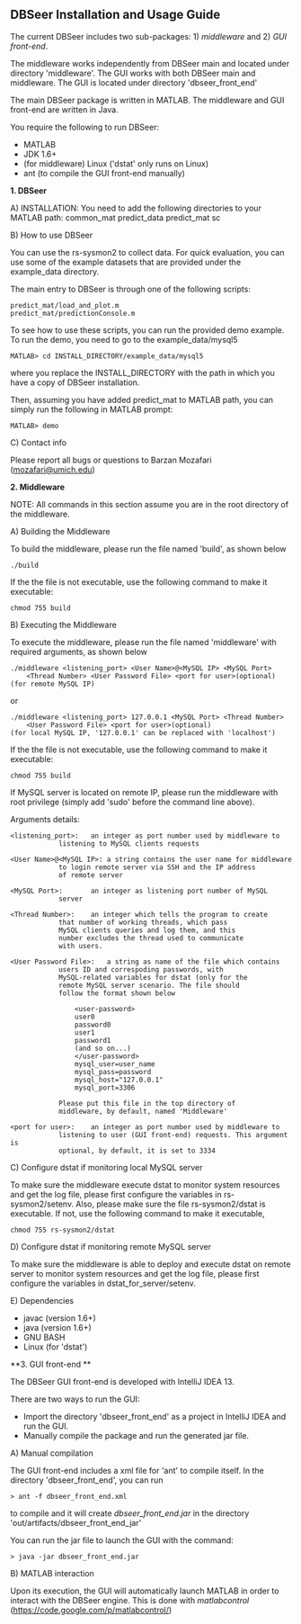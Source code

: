 DBSeer Installation and Usage Guide
---

The current DBSeer includes two sub-packages: 1) *middleware* and 2) *GUI front-end*.

The middleware works independently from DBSeer main and located under directory 'middleware'. The GUI works with both DBSeer main and middleware. The GUI is located under directory 'dbseer_front_end'

The main DBSeer package is written in MATLAB. The middleware and GUI front-end are written in Java.

You require the following to run DBSeer:

* MATLAB
* JDK 1.6+
* (for middleware) Linux ('dstat' only runs on Linux)
* ant (to compile the GUI front-end manually)

**1. DBSeer**

A) INSTALLATION: You need to add the following directories to your MATLAB path: common_mat predict_data predict_mat sc

B) How to use DBSeer

You can use the rs-sysmon2 to collect data. For quick evaluation, you can use some of the example datasets that are provided under the example_data directory.

The main entry to DBSeer is through one of the following scripts:

	predict_mat/load_and_plot.m
	predict_mat/predictionConsole.m

To see how to use these scripts, you can run the provided demo example.
To run the demo, you need to go to the example_data/mysql5
	
	MATLAB> cd INSTALL_DIRECTORY/example_data/mysql5

where you replace the INSTALL_DIRECTORY with the path in which you have a copy of DBSeer installation.

Then, assuming you have added predict_mat to MATLAB path, you can simply run the following in MATLAB prompt:
	
	MATLAB> demo

C) Contact info

Please report all bugs or questions to Barzan Mozafari (<mozafari@umich.edu>)

**2. Middleware**

NOTE: All commands in this section assume you are in the root directory of the middleware. 

A) Building the Middleware

To build the middleware, please run the file named 'build', as shown below

	./build

If the the file is not executable, use the following command to make it
executable:

	chmod 755 build
	
B) Executing the Middleware

To execute the middleware, please run the file named 'middleware' with required
arguments, as shown below

	./middleware <listening_port> <User Name>@<MySQL IP> <MySQL Port>
		<Thread Number> <User Password File> <port for user>(optional)
	(for remote MySQL IP)

or

	./middleware <listening_port> 127.0.0.1 <MySQL Port> <Thread Number>
		<User Password File> <port for user>(optional)
	(for local MySQL IP, '127.0.0.1' can be replaced with 'localhost')

If the the file is not executable, use the following command to make it
executable:

	chmod 755 build

If MySQL server is located on remote IP, please run the middleware with root
privilege (simply add 'sudo' before the command line above).

Arguments details:

	<listening_port>:	an integer as port number used by middleware to
				listening to MySQL clients requests

	<User Name>@<MySQL IP>:	a string contains the user name for middleware
				to login remote server via SSH and the IP address
				of remote server

	<MySQL Port>:		an integer as listening port number of MySQL
				server

	<Thread Number>:	an integer which tells the program to create
				that number of working threads, which pass
				MySQL clients queries and log them, and this
				number excludes the thread used to communicate
				with users.

	<User Password File>:	a string as name of the file which contains
				users ID and correspoding passwords, with
				MySQL-related variables for dstat (only for the
				remote MySQL server scenario. The file should
				follow the format shown below

					<user-password>
					user0
					password0
					user1
					password1
					(and so on...)
					</user-password>
					mysql_user=user_name
					mysql_pass=password
					mysql_host="127.0.0.1"
					mysql_port=3306

				Please put this file in the top directory of
				middleware, by default, named 'Middleware'

	<port for user>:	an integer as port number used by middleware to
				listening to user (GUI front-end) requests. This argument is
				optional, by default, it is set to 3334

C) Configure dstat if monitoring local MySQL server

To make sure the middleware execute dstat to monitor system resources and get
the log file, please first configure the variables in rs-sysmon2/setenv. Also,
please make sure the file rs-sysmon2/dstat is executable. If not, use the
following command to make it executable,

	chmod 755 rs-sysmon2/dstat

D) Configure dstat if monitoring remote MySQL server

To make sure the middleware is able to deploy and execute dstat on remote server
to monitor system resources and get the log file, please first configure the
variables in dstat_for_server/setenv.

E) Dependencies

* javac (version 1.6+)
* java (version 1.6+)
* GNU BASH
* Linux (for 'dstat')

**3. GUI front-end **

The DBSeer GUI front-end is developed with IntelliJ IDEA 13. 

There are two ways to run the GUI:

* Import the directory 'dbseer_front_end' as a project in IntelliJ IDEA and run the GUI. 
* Manually compile the package and run the generated jar file. 

A) Manual compilation

The GUI front-end includes a xml file for 'ant' to compile itself. In the directory 'dbseer_front_end', you can run

	> ant -f dbseer_front_end.xml
	
to compile and it will create *dbseer_front_end.jar* in the directory 'out/artifacts/dbseer_front_end_jar'

You can run the jar file to launch the GUI with the command:

	> java -jar dbseer_front_end.jar

B) MATLAB interaction

Upon its execution, the GUI will automatically launch MATLAB in order to interact with the DBSeer engine. 
This is done with *matlabcontrol* (<https://code.google.com/p/matlabcontrol/>)